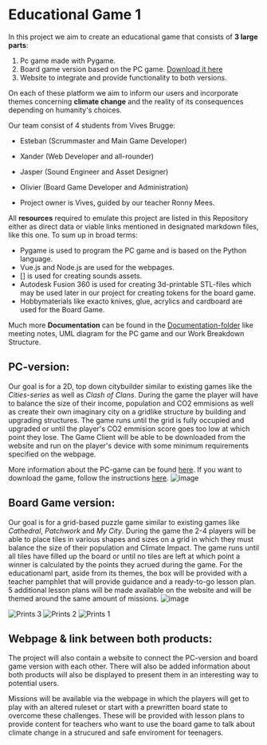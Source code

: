 # Educational Game 1
In this project we aim to create an educational game that consists of **3 large parts**:
 
1. Pc game made with Pygame.
2. Board game version based on the PC game. [Download it here](https://github.com/vives-project-xp/EducationalGame1/tree/main/JOXE-game/JOXE-the-game)
3. Website to integrate and provide functionality to both versions.

On each of these platform we aim to inform our users and incorporate themes concerning **climate change** and the reality of its consequences depending on humanity's choices.

Our team consist of 4 students from Vives Brugge:
- Esteban (Scrummaster and Main Game Developer)
- Xander (Web Developer and all-rounder)
- Jasper (Sound Engineer and Asset Designer)
- Olivier (Board Game Developer and Administration)

- Project owner is Vives, guided by our teacher Ronny Mees.

All **resources** required to emulate this project are listed in this Repository either as direct data or viable links mentioned in designated markdown files, like this one.
To sum up in broad terms:
- Pygame is used to program the PC game and is based on the Python language.
- Vue.js and Node.js are used for the webpages.
- [] is used for creating sounds assets.
- Autodesk Fusion 360 is used for creating 3d-printable STL-files which may be used later in our project for creating tokens for the board game.
- Hobbymaterials like exacto knives, glue, acrylics and cardboard are used for the Board Game.

Much more **Documentation** can be found in the [Documentation-folder](./Documentation)
 like meeting notes, UML diagram for the PC game and our Work Breakdown Structure.

## PC-version:
Our goal is for a 2D, top down citybuilder similar to existing games like the _Cities-series_ as well as _Clash of Clans_. 
During the game the player will have to balance the size of their income, population and CO2 emmisions as well as create their own imaginary city on a gridlike structure by building and upgrading structures.
The game runs until the grid is fully occupied and upgraded or until the player's CO2 emmision score goes too low at which point they lose.
The Game Client will be able to be downloaded from the website and run on the player's device with some minimum requirements specified on the webpage.

More information about the PC-game can be found [here](./GameDocumentation/gameloop.md).
If you want to download the game, follow the instructions [here](https://github.com/vives-project-xp/EducationalGame1/blob/main/GameDocumentation/exe.md).
![image](https://github.com/vives-project-xp/EducationalGame1/assets/113900803/a4ff26a3-a85d-408f-baa0-f898efe43e46)


## Board Game version:
Our goal is for a grid-based puzzle game similar to existing games like _Cathedral_, _Patchwork_ and _My City_.
During the game the 2-4 players will be able to place tiles in various shapes and sizes on a grid in which they must balance the size of their population and Climate Impact.
The game runs until all tiles have filled up the board or until no tiles are left at which point a winner is calculated by the points they acrued during the game. 
For the educationaml part, aside from its themes, the box will be provided with a teacher pamphlet  that will provide guidance and a ready-to-go lesson plan. 
5 additional lesson plans will be made available on the website and will be themed around the same amount of missions.
![image](https://github.com/vives-project-xp/EducationalGame1/assets/145467433/bd7829dd-8a6e-48d4-9290-1be017d6b48b)

![Prints 3](https://github.com/vives-project-xp/EducationalGame1/assets/145467433/a8df2e3d-34ae-4b7c-9e54-87132265dff5)
![Prints 2](https://github.com/vives-project-xp/EducationalGame1/assets/145467433/55809232-4026-4f2f-90ae-4e8e6593c8a5)
![Prints 1](https://github.com/vives-project-xp/EducationalGame1/assets/145467433/f5e4212d-fb17-45bc-8727-5a6ebb551ccf)

## Webpage & link between both products:
The project will also contain a website to connect the PC-version and board game version with each other. There will also be added information about both products will also be displayed to present them in an interesting way to potential users.

Missions will be available via the webpage in which the players will get to play with an altered ruleset or start with a prewritten board state to overcome these challenges. These will be provided with lesson plans to provide content for teachers who want to use the board game to talk about climate change in a strucured and safe enviroment for teenagers. 





